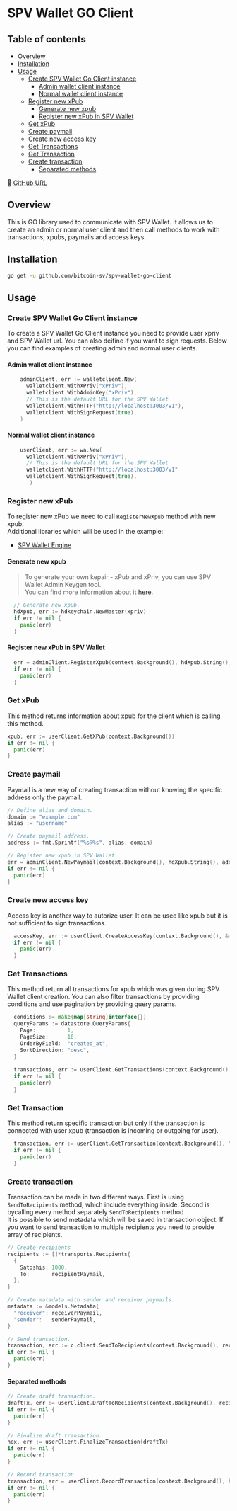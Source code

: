# SPV Wallet GO Client

## Table of contents

- [Overview](#overview)
- [Installation](#installation)
- [Usage](#usage)
  - [Create SPV Wallet Go Client instance](#create-spv-wallet-go-client-instance)
    - [Admin wallet client instance](#admin-wallet-client-instance)
    - [Normal wallet client instance](#normal-wallet-client-instance)
  - [Register new xPub](#register-new-xpub)
    - [Generate new xpub](#generate-new-xpub)
    - [Register new xPub in SPV Wallet](#register-new-xpub-in-spv-wallet)
  - [Get xPub](#get-xpub)
  - [Create paymail](#create-paymail)
  - [Create new access key](#create-new-access-key)
  - [Get Transactions](#get-transactions)
  - [Get Transaction](#get-transaction)
  - [Create transaction](#create-transaction)
    - [Separated methods](#separated-methods)

🔗 [GitHub URL](https://github.com/bitcoin-sv/spv-wallet-go-client)

## Overview

This is GO library used to communicate with SPV Wallet. It allows us to create an admin or normal user client and then call methods to work with transactions, xpubs, paymails and access keys.

## Installation

```bash
go get -u github.com/bitcoin-sv/spv-wallet-go-client
```

## Usage

### Create SPV Wallet Go Client instance

To create a SPV Wallet Go Client instance you need to provide user xpriv and SPV Wallet url. You can also deifine if you want to sign requests.
Below you can find examples of creating admin and normal user clients.

#### Admin wallet client instance

```go
    adminClient, err := walletclient.New(
      walletclient.WithXPriv("xPriv"),
      walletclient.WithAdminKey("xPriv"),
      // This is the default URL for the SPV Wallet
      walletclient.WithHTTP("http://localhost:3003/v1"),
      walletclient.WithSignRequest(true),
    )
```
  
#### Normal wallet client instance

```go
    userClient, err := wa.New(
      walletclient.WithXPriv("xPriv"),
      // This is the default URL for the SPV Wallet
      walletclient.WithHTTP("http://localhost:3003/v1"
      walletclient.WithSignRequest(true),
	   )
```

### Register new xPub

  To register new xPub we need to call `RegisterNewXpub` method with new xpub.\
  Additional libraries which will be used in the example:
  
- [SPV Wallet Engine](https://github.com/bitcoin-sv/spv-wallet/tree/master/engine)
  
#### Generate new xpub

>To generate your own kepair - xPub and xPriv, you can use SPV Wallet Admin Keygen tool.\
>You can find more information about it [here](./../spv-wallet-admin-keygen/README.md).

```go
  // Generate new xpub.
  hdXpub, err := hdkeychain.NewMaster(xpriv)
  if err != nil {
    panic(err)
  }
```

#### Register new xPub in SPV Wallet

```go
  err = adminClient.RegisterXpub(context.Background(), hdXpub.String(), &models.Metadata{})
  if err != nil {
    panic(err)
  }
```

### Get xPub

This method returns information about xpub for the client which is calling this method.

  ```go
  xpub, err := userClient.GetXPub(context.Background())
  if err != nil {
    panic(err)
  } 
  ```
  
### Create paymail

Paymail is a new way of creating transaction without knowing the specific address only the paymail.

  ```go
  // Define alias and domain.
  domain := "example.com"
  alias := "username"
  
  // Create paymail address.
  address := fmt.Sprintf("%s@%s", alias, domain)
  
  // Register new xpub in SPV Wallet.
  err = adminClient.NewPaymail(context.Background(), hdXpub.String(), address, alias, alias, &models.Metadata{})
  if err != nil {
    panic(err)
  }
  ```

### Create new access key

 Access key is another way to autorize user. It can be used like xpub but it is not sufficient to sign transactions.

```go
  accessKey, err := userClient.CreateAccessKey(context.Background(), &models.Metadata{})
  if err != nil {
    panic(err)
  }
```

### Get Transactions
  
This method return all transactions for xpub which was given during SPV Wallet client creation. You can also filter transactions by providing conditions and use pagination by providing query params.

```go
  conditions := make(map[string]interface{})
  queryParams := datastore.QueryParams{
    Page:          1,
    PageSize:      10,
    OrderByField:  "created_at",
    SortDirection: "desc",
  }
  
  transactions, err := userClient.GetTransactions(context.Background(), conditions, &models.Metadata{}, &queryParams)
  if err != nil {
    panic(err)
  }
```

### Get Transaction

  This method return specific transaction but only if the transaction is connected with user xpub (transaction is incoming or outgoing for user).

```go
  transaction, err := userClient.GetTransaction(context.Background(), "d70a3e6f584ee4e97e4cd1fc2e40f2ab849bdd43e961ebc4af6995ad1fc59287")
  if err != nil {
    panic(err)
  }
```

### Create transaction

Transaction can be made in two different ways. First is using `SendToRecipients` method, which include everything inside. Second is bycalling every method separately
`SendToRecipients` method\
It is possible to send metadata which will be saved in transaction object. If you want to send transaction to multiple recipients you need to provide array of recipients.

  ```go
  // Create recipients
  recipients := []*transports.Recipients{
    {
      Satoshis: 1000,
      To:       recipientPaymail,
    },
  }
  
  // Create matadata with sender and receiver paymails.
  metadata := &models.Metadata{
    "receiver": receiverPaymail,
    "sender":   senderPaymail,
  }

  // Send transaction.
  transaction, err := c.client.SendToRecipients(context.Background(), recipients, metadata)
  if err != nil {
    panic(err)
  }
  ```

#### Separated methods

  ```go
  // Create draft transaction.
  draftTx, err := userClient.DraftToRecipients(context.Background(), recipients, metadata)
  if err != nil {
    panic(err)
  }

  // Finalize draft transaction.
  hex, err := userClient.FinalizeTransaction(draftTx)
  if err != nil {
    panic(err)
  }

  // Record transaction
  transaction, err = userClient.RecordTransaction(context.Background(), hex, draftTx.ID, metadata)
  if err != nil {
    panic(err)
  }
  ```
